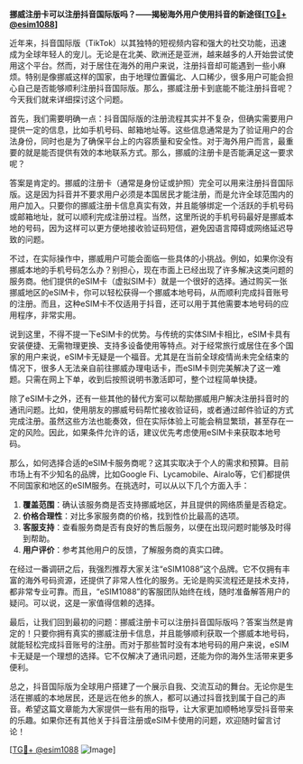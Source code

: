 **挪威注册卡可以注册抖音国际版吗？——揭秘海外用户使用抖音的新途径[[TG💪+ @esim1088](https://t.me/s/esim1088)]**

近年来，抖音国际版（TikTok）以其独特的短视频内容和强大的社交功能，迅速成为全球年轻人的宠儿。无论是在北美、欧洲还是亚洲，越来越多的人开始尝试使用这个平台。然而，对于居住在海外的用户来说，注册抖音却可能遇到一些小麻烦。特别是像挪威这样的国家，由于地理位置偏北、人口稀少，很多用户可能会担心自己是否能够顺利注册抖音国际版。那么，挪威注册卡到底能不能注册抖音呢？今天我们就来详细探讨这个问题。

首先，我们需要明确一点：抖音国际版的注册流程其实并不复杂，但确实需要用户提供一定的信息，比如手机号码、邮箱地址等。这些信息通常是为了验证用户的合法身份，同时也是为了确保平台上的内容质量和安全性。对于海外用户而言，最重要的就是能否提供有效的本地联系方式。那么，挪威的注册卡是否能满足这一要求呢？

答案是肯定的。挪威的注册卡（通常是身份证或护照）完全可以用来注册抖音国际版。这是因为抖音并不要求用户必须是本国居民才能注册，而是允许全球范围内的用户加入。只要你的挪威注册卡信息真实有效，并且能够绑定一个活跃的手机号码或邮箱地址，就可以顺利完成注册过程。当然，这里所说的手机号码最好是挪威本地的号码，因为这样可以更方便地接收验证码短信，避免因语言障碍或网络延迟导致的问题。

不过，在实际操作中，挪威用户可能会面临一些具体的小挑战。例如，如果你没有挪威本地的手机号码怎么办？别担心，现在市面上已经出现了许多解决这类问题的服务商。他们提供的eSIM卡（虚拟SIM卡）就是一个很好的选择。通过购买一张挪威地区的eSIM卡，你可以轻松获得一个挪威本地号码，从而顺利完成抖音账号的注册。而且，这种eSIM卡不仅适用于抖音，还可以用于其他需要本地号码的应用程序，非常实用。

说到这里，不得不提一下eSIM卡的优势。与传统的实体SIM卡相比，eSIM卡具有安装便捷、无需物理更换、支持多设备使用等特点。对于经常旅行或居住在多个国家的用户来说，eSIM卡无疑是一个福音。尤其是在当前全球疫情尚未完全结束的情况下，很多人无法亲自前往挪威办理电话卡，而eSIM卡则完美解决了这一难题。只需在网上下单，收到后按照说明书激活即可，整个过程简单快捷。

除了eSIM卡之外，还有一些其他的替代方案可以帮助挪威用户解决注册抖音时的通讯问题。比如，使用朋友的挪威号码帮忙接收验证码，或者通过邮件验证的方式完成注册。虽然这些方法也能奏效，但在实际体验上可能会稍显繁琐，甚至存在一定的风险。因此，如果条件允许的话，建议优先考虑使用eSIM卡来获取本地号码。

那么，如何选择合适的eSIM卡服务商呢？这其实取决于个人的需求和预算。目前市场上有不少知名的品牌，比如Google Fi、Lycamobile、Airalo等，它们都提供不同国家和地区的eSIM服务。在挑选时，可以从以下几个方面入手：

1. **覆盖范围**：确认该服务商是否支持挪威地区，并且提供的网络质量是否稳定。
2. **价格合理性**：对比多家服务商的价格，找到性价比最高的选项。
3. **客服支持**：查看服务商是否有良好的售后服务，以便在出现问题时能够及时得到帮助。
4. **用户评价**：参考其他用户的反馈，了解服务商的真实口碑。

在经过一番调研之后，我强烈推荐大家关注“eSIM1088”这个品牌。它不仅拥有丰富的海外号码资源，还提供了非常人性化的服务。无论是购买流程还是技术支持，都非常专业可靠。而且，“eSIM1088”的客服团队始终在线，随时准备解答用户的疑问。可以说，这是一家值得信赖的选择。

最后，让我们回到最初的问题：挪威注册卡可以注册抖音国际版吗？答案当然是肯定的！只要你拥有真实的挪威注册卡信息，并且能够顺利获取一个挪威本地号码，就能轻松完成抖音账号的注册。而对于那些暂时没有本地号码的用户来说，eSIM卡无疑是一个理想的选择。它不仅解决了通讯问题，还能为你的海外生活带来更多便利。

总之，抖音国际版为全球用户搭建了一个展示自我、交流互动的舞台。无论你是生活在挪威的本地居民，还是远在他乡的旅人，都可以通过抖音找到属于自己的声音。希望这篇文章能为大家提供一些有用的指导，让大家更加顺畅地享受抖音带来的乐趣。如果你还有其他关于抖音注册或eSIM卡使用的问题，欢迎随时留言讨论！

[[TG💪+ @esim1088](https://t.me/s/esim1088) ![Image](https://i.postimg.cc/4NQfJmqS/Snipaste-2025-05-13-00-14-12.png)]